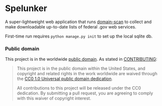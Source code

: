 # Spelunker

A super-lightweight web application that runs [domain-scan](https://github.com/18f/domain-scan) to collect and make downloadable up-to-date lists of federal .gov web services.

First-time run requires `python manage.py init` to set up the local sqlite db.

### Public domain

This project is in the worldwide [public domain](LICENSE.md). As stated in [CONTRIBUTING](CONTRIBUTING.md):

> This project is in the public domain within the United States, and copyright and related rights in the work worldwide are waived through the [CC0 1.0 Universal public domain dedication](https://creativecommons.org/publicdomain/zero/1.0/).
>
> All contributions to this project will be released under the CC0 dedication. By submitting a pull request, you are agreeing to comply with this waiver of copyright interest.
